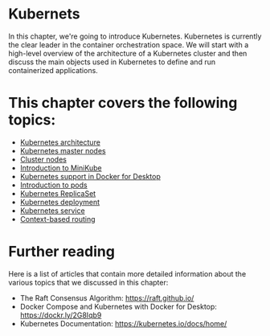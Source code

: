# Kubernets

In this chapter, we're going to introduce Kubernetes. Kubernetes is currently the clear leader in the container orchestration space. We will start with a high-level overview of the architecture of a Kubernetes cluster and then discuss the main objects used in Kubernetes to define and run containerized applications.

# This chapter covers the following topics:

- [Kubernetes architecture](Kubernetes-architecture.md)
- [Kubernetes master nodes](Kubernetes-master-nodes.md)
- [Cluster nodes](Cluster-nodes.md)
- [Introduction to MiniKube](Introduction-to-Minikube.md)
- [Kubernetes support in Docker for Desktop](Kubernetes-support-in-Docker-for-Desktop.md)
- [Introduction to pods](Introduction-to-pods.md)
- [Kubernetes ReplicaSet](Kubernetes-ReplicaSet.md)
- [Kubernetes deployment](Kubernetes-deployment.md)
- [Kubernetes service](Kubernetes-service.md)
- [Context-based routing](Context-based-routing.md)

# Further reading
Here is a list of articles that contain more detailed information about the various topics that we discussed in this chapter:

- The Raft Consensus Algorithm: https://raft.github.io/
- Docker Compose and Kubernetes with Docker for Desktop: https://dockr.ly/2G8Iqb9
- Kubernetes Documentation: https://kubernetes.io/docs/home/